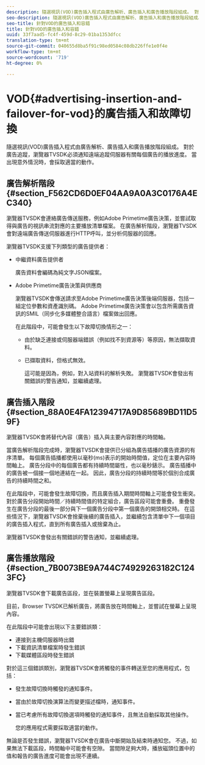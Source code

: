 ```yaml
---
description: 隨選視訊(VOD)廣告插入程式由廣告解析、廣告插入和廣告播放階段組成。 對於廣告追蹤，瀏覽器TVSDK必須通知遠端追蹤伺服器有關每個廣告的播放進度。 當出現意外情況時，會採取適當的動作。
seo-description: 隨選視訊(VOD)廣告插入程式由廣告解析、廣告插入和廣告播放階段組成。 對於廣告追蹤，瀏覽器TVSDK必須通知遠端追蹤伺服器有關每個廣告的播放進度。 當出現意外情況時，會採取適當的動作。
seo-title: 針對VOD的廣告插入和容錯
title: 針對VOD的廣告插入和容錯
uuid: 33f7aad5-fc4f-459d-8c29-01ba1353dfcc
translation-type: tm+mt
source-git-commit: 040655d8ba5f91c98ed0584c08db226ffe1e0f4e
workflow-type: tm+mt
source-wordcount: '719'
ht-degree: 0%

---
```



# VOD{#advertising-insertion-and-failover-for-vod}的廣告插入和故障切換

隨選視訊(VOD)廣告插入程式由廣告解析、廣告插入和廣告播放階段組成。 對於廣告追蹤，瀏覽器TVSDK必須通知遠端追蹤伺服器有關每個廣告的播放進度。 當出現意外情況時，會採取適當的動作。

## 廣告解析階段{#section_F562CD6D0EF04AA9A0A3C0176A4EC340}

瀏覽器TVSDK會連絡廣告傳送服務，例如Adobe Primetime廣告決策，並嘗試取得與廣告的視訊串流對應的主要播放清單檔案。 在廣告解析階段，瀏覽器TVSDK會對遠端廣告傳送伺服器進行HTTP呼叫，並分析伺服器的回應。

瀏覽器TVSDK支援下列類型的廣告提供者：

* 中繼資料廣告提供者

   廣告資料會編碼為純文字JSON檔案。
* Adobe Primetime廣告決策與供應商

   瀏覽器TVSDK會傳送請求至Adobe Primetime廣告決策後端伺服器，包括一組定位參數和資產識別碼。 Adobe Primetime廣告決策會以包含所需廣告資訊的SMIL（同步化多媒體整合語言）檔案做出回應。

   在此階段中，可能會發生以下故障切換情形之一：

   * 由於缺乏連接或伺服器端錯誤（例如找不到資源等）等原因，無法擷取資料。
   * 已擷取資料，但格式無效。

      這可能是因為，例如，對入站資料的解析失敗。
   瀏覽器TVSDK會發出有關錯誤的警告通知，並繼續處理。

## 廣告插入階段{#section_88A0E4FA12394717A9D85689BD11D59F}

瀏覽器TVSDK會將替代內容（廣告）插入與主要內容對應的時間軸。

當廣告解析階段完成時，瀏覽器TVSDK會提供已分組為廣告插播的廣告資源的有序清單。 每個廣告插播都使用以毫秒(ms)表示的開始時間值，定位在主要內容時間軸上。 廣告分段中的每個廣告都有持續時間屬性，也以毫秒錶示。 廣告插播中的廣告被一個接一個地連結在一起。 因此，廣告分段的持續時間等於個別合成廣告的持續時間之和。

在此階段中，可能會發生故障切換，而且廣告插入期間時間軸上可能會發生衝突。 對於廣告分段開始時間／持續時間值的特定組合，廣告區段可能會重疊。 重疊發生在廣告分段的最後一部分與下一個廣告分段中第一個廣告的開頭相交時。 在這些情況下，瀏覽器TVSDK會捨棄後續的廣告插入，並繼續包含清單中下一個項目的廣告插入程式，直到所有廣告插入或捨棄為止。

瀏覽器TVSDK會發出有關錯誤的警告通知，並繼續處理。

## 廣告播放階段{#section_7B0073BE9A744C74929263182C1243FC}

瀏覽器TVSDK會下載廣告區段，並在裝置螢幕上呈現廣告區段。

目前，Browser TVSDK已解析廣告，將廣告放在時間軸上，並嘗試在螢幕上呈現內容。

在此階段中可能會出現以下主要錯誤類：

* 連接到主機伺服器時出錯
* 下載資訊清單檔案時發生錯誤
* 下載媒體區段時發生錯誤

對於這三個錯誤類別，瀏覽器TVSDK會將觸發的事件轉送至您的應用程式，包括：

* 發生故障切換時觸發的通知事件。
* 當由於故障切換演算法而變更描述檔時，通知事件。
* 當已考慮所有故障切換選項時觸發的通知事件，且無法自動採取其他操作。

   您的應用程式需要採取適當的動作。

無論是否發生錯誤，瀏覽器TVSDK會在廣告中斷開始及結束時通知您。 不過，如果無法下載區段，時間軸中可能會有空隙。 當間隙足夠大時，播放磁頭位置中的值和報告的廣告進度可能會出現不連續。
